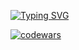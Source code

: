 [![Typing SVG](https://readme-typing-svg.herokuapp.com?color=%2336BCF7&lines=Hi+there,+i'm+Anastasia)](https://git.io/typing-svg)

[![codewars](https://www.codewars.com/users/username/badges/large)](https://www.codewars.com/users/Neko_Universe)

<!--
**GeekNekoS/GeekNekoS** is a ✨ _special_ ✨ repository because its `README.md` (this file) appears on your GitHub profile.

Here are some ideas to get you started:

- 🔭 I’m currently working on ...
- 🌱 I’m currently learning ...
- 👯 I’m looking to collaborate on ...
- 🤔 I’m looking for help with ...
- 💬 Ask me about ...
- 📫 How to reach me: ...
- 😄 Pronouns: ...
- ⚡ Fun fact: ...
-->
